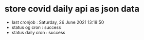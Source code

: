 # store covid daily api as json data

- last cronjob : Saturday, 26 June 2021 13:18:50
- status og cron : success
- status daily cron : success
      
      
